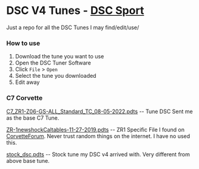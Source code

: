 # DSC V4 Tunes - [DSC Sport](https://dscsport.com)
Just a repo for all the DSC Tunes I may find/edit/use/ 

### How to use
1. Download the tune you want to use
2. Open the DSC Tuner Software
3. Click `File` > `Open`
4. Select the tune you downloaded
5. Edit away

### C7 Corvette
[C7_ZR1-Z06-GS-ALL_Standard_TC_08-05-2022.pdts](C7-Corvette/C7_ZR1-Z06-GS-ALL_Standard_TC_08-05-2022.pdts) -- Tune DSC Sent me as the base C7 Tune. 

[ZR-1newshockCaltables-11-27-2019.pdts](C7-Corvette/ZR-1newshockCaltables-11-27-2019.pdts) -- ZR1 Specific File I found on [CorvetteForum](https://corvetteforum.com). Never trust random things on the internet. I have no used this. 

[stock_dsc.pdts](C7-Corvette/stock_dsc.pdts) -- Stock tune my DSC v4 arrived with. Very different from above base tune. 
